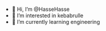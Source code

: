 - 👋 Hi, I’m @HasseHasse
- 👀 I’m interested in kebabrulle
- 🌱 I’m currently learning engineering


<!---
HasseHasse/HasseHasse is a ✨ special ✨ repository because its `README.md` (this file) appears on your GitHub profile.
You can click the Preview link to take a look at your changes.
--->
